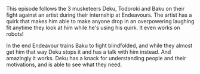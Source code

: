 This episode follows the 3 musketeers Deku, Todoroki and Baku on their fight against an artist during their internship at Endeavours. The artist has a quirk that makes him able to make anyone drop in an overpowering laughing fit anytime they look at him while he's using his quirk. It even works on robots!

In the end Endeavour trains Baku to fight blindfolded, and while they almost get him that way Deku stops it and has a talk with him instead. And amazingly it works. Deku has a knack for understanding people and their motivations, and is able to see what they need.
